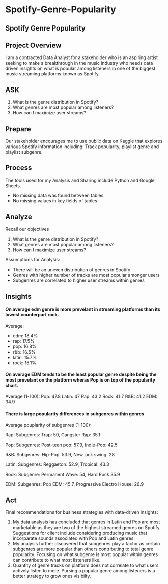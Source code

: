 # Spotify-Genre-Popularity

## Spotify Genre Popularity

## Project Overview
I am a contracted Data Analyst for a stakeholder who is an aspiring artist seeking to make a breakthrough in the music industry who needs data driven insights on what is popular among listeners in one of the biggest music streaming platforms known as Spotify.

## ASK
1. What is the genre distribution in Spotify?
2. What genres are most popular among listeners?
3. How can I maximize user streams?

## Prepare
Our stakeholder encourages me to use public data on Kaggle that explores various Spotify information including: Track popularity, playlist genre and playlist subgenre.

## Process
The tools used for my Analysis and Sharing include Python and Google Sheets.
* No missing data was found between tables
* No missing values in key fields of tables

## Analyze
Recall our objectives
1. What is the genre distribution in Spotify?
2. What genres are most popular among listeners?
3. How can I maximize user streams?

Assumptions for Analysis:
* There will be an uneven distribution of genres in Spotify
* Genres with higher number of tracks are most popular amonger users
* Subgenres are correlated to higher user streams within genres

## Insights

#### On average edm genre is more prevelant in streaming platforms than its lowest counterpart rock. 

Average:
* edm: 18.4%
* rap: 17.5%
* pop: 16.8%
* r&b: 16.5%
* latin: 15.7%
* rock: 15.1%

#### On average EDM tends to be the least popular genre despite being the most prevelant on the platform wheras Pop is on top of the popularity chart.

Average (1-100):
Pop: 47.8
Latin: 47
Rap: 43.2
Rock: 41.7
R&B: 41.2
EDM: 34.9

#### There is large popularity differences in subgenres within genres

Average pouplarity of subgenres (1-100):

Rap: 
Subgenres: 
Trap: 50, Gangster Rap: 35.1

Pop:
Subgenres:
Post-teen pop: 57.9, Indie-Pop: 42.5

R&B:
Subgenres:
Hip-Pop: 53.9, New jack swing: 28

Latin:
Subgenres:
Reggaeton: 52.9, Tropical: 43.3

Rock:
Subgenre:
Permanent Wave: 54, Hard Rock 35.9

EDM:
Subgenres:
Pop EDM: 45.7, Progressive Electro House: 26.9

## Act
Final recommendations for business strategies with data-driven insights:

1. My data analysis has concluded that genres in Latin and Pop are most marketable as they are two of the highest streamed genres on Spotify. Suggestions for client include considering producing music that incorparate sounds associated with Pop and Latin genres.
2. My analysis further discovered that subgenres play a factor as certain subgenres are more popular than others contributing to total genre popularity. Focusing on what subgenre is most popular within genres can contribute to what most listeners like.
3. Quantity of genre tracks on platform does not correlate to what users actively listen to more. Pursing a popular genre among listeners is a better strategy to grow ones visibilty. 



